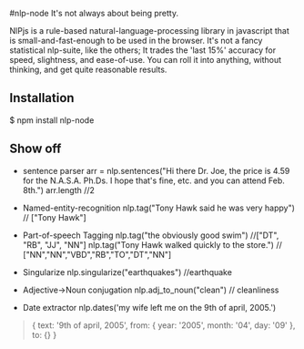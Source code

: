 #nlp-node
It's not always about being pretty.

NlPjs is a rule-based natural-language-processing library in javascript that is small-and-fast-enough to be used in the browser. It's not a fancy statistical nlp-suite, like the others; It trades the 'last 15%' accuracy for speed, slightness, and ease-of-use. You can roll it into anything, without thinking, and get quite reasonable results.



## Installation

 $ npm install nlp-node


## Show off
* sentence parser
arr = nlp.sentences("Hi there Dr. Joe, the price is 4.59 for the N.A.S.A. Ph.Ds. I hope that's fine, etc. and you can attend Feb. 8th.")
arr.length
//2


* Named-entity-recognition
nlp.tag("Tony Hawk said he was very happy")
// ["Tony Hawk"]

* Part-of-speech Tagging
nlp.tag("the obviously good swim")
//["DT", "RB", "JJ", "NN"]
nlp.tag("Tony Hawk walked quickly to the store.")
// ["NN","NN","VBD","RB","TO","DT","NN"]

* Singularize
nlp.singularize("earthquakes")
//earthquake

* Adjective->Noun conjugation
nlp.adj_to_noun("clean")
// cleanliness


* Date extractor
nlp.dates('my wife left me on the 9th of april, 2005.')
>{
>  text: '9th of april, 2005',
>  from: { year: '2005', month: '04', day: '09' },
>  to: {}
>}
